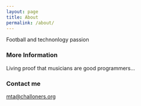 ```yaml
---
layout: page
title: About
permalink: /about/
---
```


Football and technonlogy passion

### More Information

Living proof that musicians are good programmers...

### Contact me

[mta@challoners.org](mailto:mta@challoners.org)

